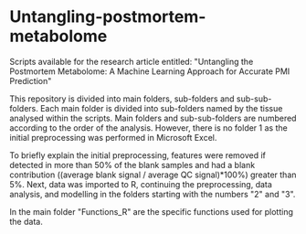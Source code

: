 # Untangling-postmortem-metabolome
Scripts available for the research article entitled: "Untangling the Postmortem Metabolome: A Machine Learning Approach for Accurate PMI Prediction"

This repository is divided into  main folders, sub-folders and sub-sub-folders. Each main folder is divided into sub-folders named by the tissue analysed within the scripts. Main folders and sub-sub-folders are numbered according to the order of the analysis. However, there is no folder 1 as the initial preprocessing was performed in Microsoft Excel. 

To briefly explain the initial preprocessing, features were removed if detected in more than 50% of the blank samples and had a blank contribution ((average blank signal / average QC signal)*100%) greater than 5%.
Next, data was imported to R, continuing the preprocessing, data analysis, and modelling in the folders starting with the numbers "2" and "3".

In the main folder "Functions_R" are the specific functions used for plotting the data.
